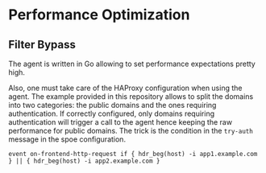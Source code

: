 # Performance Optimization

## Filter Bypass

The agent is written in Go allowing to set performance expectations pretty high.

Also, one must take care of the HAProxy configuration when using the agent. The example provided in this
repository allows to split the domains into two categories: the public domains and the ones requiring authentication.
If correctly configured, only domains requiring authentication will trigger a call to the agent hence keeping the
raw performance for public domains. The trick is the condition in the `try-auth` message in the spoe configuration.

    event on-frontend-http-request if { hdr_beg(host) -i app1.example.com } || { hdr_beg(host) -i app2.example.com }


